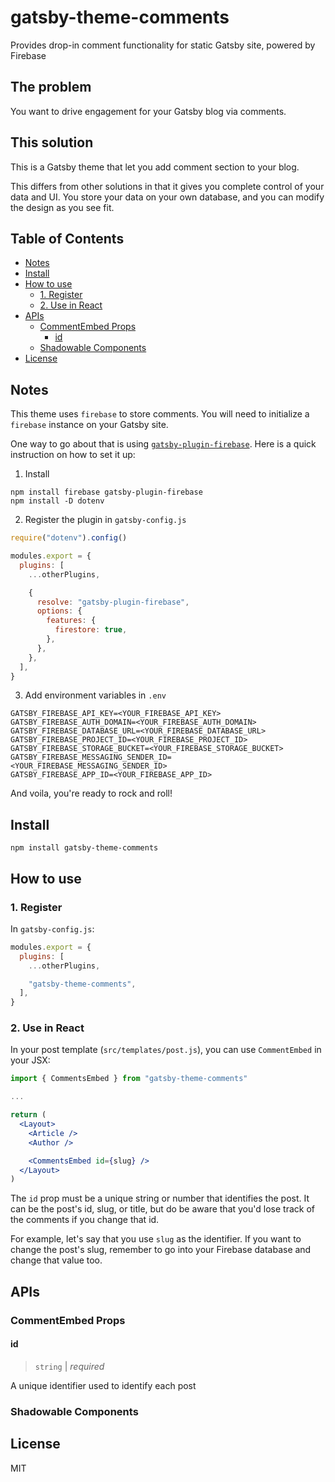 # gatsby-theme-comments

Provides drop-in comment functionality for static Gatsby site, powered by Firebase

## The problem

You want to drive engagement for your Gatsby blog via comments.

## This solution

This is a Gatsby theme that let you add comment section to your blog.

This differs from other solutions in that it gives you complete control of your data and UI. You store your data on your own database, and you can modify the design as you see fit.

## Table of Contents

<!-- START doctoc generated TOC please keep comment here to allow auto update -->
<!-- DON'T EDIT THIS SECTION, INSTEAD RE-RUN doctoc TO UPDATE -->

- [Notes](#notes)
- [Install](#install)
- [How to use](#how-to-use)
  - [1. Register](#1-register)
  - [2. Use in React](#2-use-in-react)
- [APIs](#apis)
  - [CommentEmbed Props](#commentembed-props)
    - [id](#id)
  - [Shadowable Components](#shadowable-components)
- [License](#license)

<!-- END doctoc generated TOC please keep comment here to allow auto update -->

## Notes

This theme uses `firebase` to store comments. You will need to initialize a `firebase` instance on your Gatsby site.

One way to go about that is using [`gatsby-plugin-firebase`](https://github.com/alexluong/gatsby-plugin-firebase). Here is a quick instruction on how to set it up:

1. Install

```
npm install firebase gatsby-plugin-firebase
npm install -D dotenv
```

2. Register the plugin in `gatsby-config.js`

```js
require("dotenv").config()

modules.export = {
  plugins: [
    ...otherPlugins,

    {
      resolve: "gatsby-plugin-firebase",
      options: {
        features: {
          firestore: true,
        },
      },
    },
  ],
}
```

3. Add environment variables in `.env`

```
GATSBY_FIREBASE_API_KEY=<YOUR_FIREBASE_API_KEY>
GATSBY_FIREBASE_AUTH_DOMAIN=<YOUR_FIREBASE_AUTH_DOMAIN>
GATSBY_FIREBASE_DATABASE_URL=<YOUR_FIREBASE_DATABASE_URL>
GATSBY_FIREBASE_PROJECT_ID=<YOUR_FIREBASE_PROJECT_ID>
GATSBY_FIREBASE_STORAGE_BUCKET=<YOUR_FIREBASE_STORAGE_BUCKET>
GATSBY_FIREBASE_MESSAGING_SENDER_ID=<YOUR_FIREBASE_MESSAGING_SENDER_ID>
GATSBY_FIREBASE_APP_ID=<YOUR_FIREBASE_APP_ID>
```

And voila, you're ready to rock and roll!


## Install

```
npm install gatsby-theme-comments
```

## How to use

### 1. Register

In `gatsby-config.js`:

```js
modules.export = {
  plugins: [
    ...otherPlugins,

    "gatsby-theme-comments",
  ],
}
```

### 2. Use in React

In your post template (`src/templates/post.js`), you can use `CommentEmbed` in your JSX:

```jsx
import { CommentsEmbed } from "gatsby-theme-comments"

...

return (
  <Layout>
    <Article />
    <Author />

    <CommentsEmbed id={slug} />
  </Layout>
)
```

The `id` prop must be a unique string or number that identifies the post. It can be the post's id, slug, or title, but do be aware that you'd lose track of the comments if you change that id.

For example, let's say that you use `slug` as the identifier. If you want to change the post's slug, remember to go into your Firebase database and change that value too.

## APIs

### CommentEmbed Props

#### id

> `string` | *required*

A unique identifier used to identify each post

### Shadowable Components

## License

MIT
